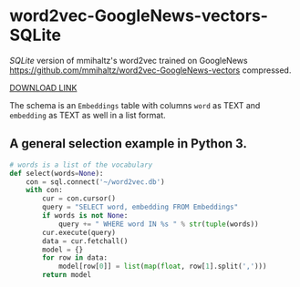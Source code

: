 # word2vec-GoogleNews-vectors-SQLite
*SQLite* version of mmihaltz's word2vec trained on GoogleNews https://github.com/mmihaltz/word2vec-GoogleNews-vectors
compressed.

[DOWNLOAD LINK](https://drive.google.com/open?id=1nqzaFNLS_zl5G3da1XF30Wr23oI-uEC4)

The schema is an `Embeddings` table with columns `word` as TEXT and `embedding` as TEXT as well in a list format.

A general selection example in Python 3.
----------------------------
``` Python
# words is a list of the vocabulary
def select(words=None):
    con = sql.connect('~/word2vec.db')
    with con:
        cur = con.cursor()
        query = "SELECT word, embedding FROM Embeddings"
        if words is not None:
            query += " WHERE word IN %s " % str(tuple(words))
        cur.execute(query)
        data = cur.fetchall()
        model = {}
        for row in data:
            model[row[0]] = list(map(float, row[1].split(',')))
        return model
```

